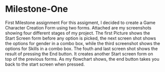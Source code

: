 # Milestone-One
First Milestone assignment
For this assigment, I decided to create a Game Character Creation Form using two forms. Attached are my screenshots showing four different stages of my project. The first Picture shows the Start Screen form before any option is picked, the next screen shot shows the options for gender in a combo box, while the third screenshot shows the options for Skills in a combo box. The fouth and last screen shot shows the result of pressing the End button. It creates another Start screen form on top of the previous forms. As my flowchart shows, the end button takes you back to the start screen when pressed.
